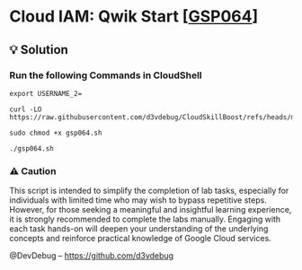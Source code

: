 # Cloud IAM: Qwik Start [[GSP064](https://www.cloudskillsboost.google/course_templates/637/labs/526670)]

## 💡 Solution 

### Run the following Commands in CloudShell

```
export USERNAME_2=
```
```
curl -LO https://raw.githubusercontent.com/d3vdebug/CloudSkillBoost/refs/heads/main/Set%20Up%20an%20App%20Dev%20Environment%20on%20Google%20Cloud/Cloud%20IAM%3A%20Qwik%20Start/gsp064.sh

sudo chmod +x gsp064.sh

./gsp064.sh
```

<h3>⚠ Caution </h3> 
<p> This script is intended to simplify the completion of lab tasks, especially for individuals with limited time who may wish to bypass repetitive steps. However, for those seeking a meaningful and insightful learning experience, it is strongly recommended to complete the labs manually. Engaging with each task hands-on will deepen your understanding of the underlying concepts and reinforce practical knowledge of Google Cloud services.</p>

@DevDebug – https://github.com/d3vdebug
